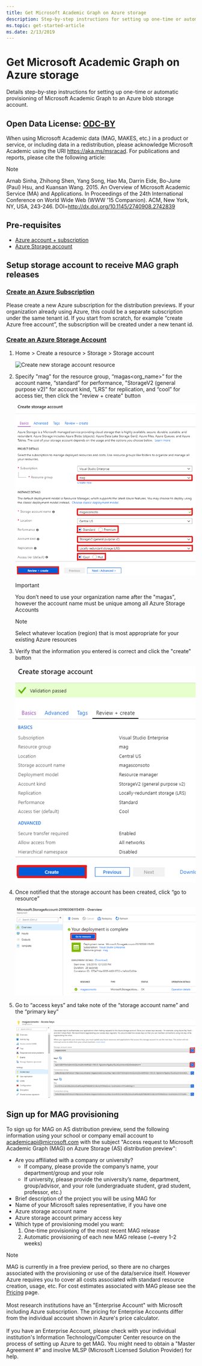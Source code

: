 ```yaml
---
title: Get Microsoft Academic Graph on Azure storage
description: Step-by-step instructions for setting up one-time or automatic provisioning of Microsoft Academic Graph to an Azure blob storage account
ms.topic: get-started-article
ms.date: 2/13/2019
---
```

# Get Microsoft Academic Graph on Azure storage

Details step-by-step instructions for setting up one-time or automatic provisioning of Microsoft Academic Graph to an Azure blob storage account.

## Open Data License: [ODC-BY](https://opendatacommons.org/licenses/by/1.0/)

When using Microsoft Academic data (MAG, MAKES, etc.) in a product or service, or including data in a redistribution, please acknowledge Microsoft Academic using the URI https://aka.ms/msracad. For publications and reports, please cite the following article:

> [!NOTE]
> Arnab Sinha, Zhihong Shen, Yang Song, Hao Ma, Darrin Eide, Bo-June (Paul) Hsu, and Kuansan Wang. 2015. An Overview of Microsoft Academic Service (MA) and Applications. In Proceedings of the 24th International Conference on World Wide Web (WWW '15 Companion). ACM, New York, NY, USA, 243-246. DOI=http://dx.doi.org/10.1145/2740908.2742839

## Pre-requisites

- [Azure account + subscription](https://azure.microsoft.com/en-us/get-started)
- [Azure Storage account](https://docs.microsoft.com/en-us/azure/storage/)

## Setup storage account to receive MAG graph releases

### [Create an Azure Subscription](https://azure.microsoft.com/en-us/get-started)

Please create a new Azure subscription for the distribution previews. If your organization already using Azure, this could be a separate subscription under the same tenant id. If you start from scratch, for example “create Azure free account”, the subscription will be created under a new tenant id.

### [Create an Azure Storage Account](https://docs.microsoft.com/en-us/azure/storage/common/storage-quickstart-create-account?tabs=portal)

1. Home > Create a resource > Storage > Storage account

    ![Create new storage account resource](media/create-storage-account-select.png "Create new storage account resource")

1. Specify "mag" for the resource group, “magas<org_name>” for the account name, “standard” for performance, "StorageV2 (general purpose v2)" for account kind, “LRS” for replication, and “cool” for access tier, then click the "review + create" button

    ![Enter details for new storage account resource](media/create-storage-account-details.png "Enter details for new storage account resource")

    > [!IMPORTANT]
    > You don’t need to use your organization name after the "magas", however the account name must be unique among all Azure Storage Accounts

    > [!NOTE]
    > Select whatever location (region) that is most appropriate for your existing Azure resources

1. Verify that the information you entered is correct and click the "create" button

    ![Submit new storage account resource for creation](media/create-storage-account-submit.png "Submit new storage account resource for creation")

1. Once notified that the storage account has been created, click “go to resource”

    ![Navigate to the new storage account resource](media/create-storage-account-go-to-resource.png "Navigate to the new storage account resource")

1. Go to “access keys” and take note of the “storage account name” and the “primary key”

    ![Save new storage account resource name and access keys for later](media/create-storage-account-access-keys.png "Save new storage account resource name and access keys for later")

## Sign up for MAG provisioning

To sign up for MAG on AS distribution preview, send the following information using your school or company email account to <a href="mailto:academicapi@microsoft.com?subject=Access request to Microsoft Academic Graph (MAG) on Azure Storage (AS) distribution preview">academicapi@microsoft.com</a> with the subject "Access request to Microsoft Academic Graph (MAG) on Azure Storage (AS) distribution preview":

- Are you affiliated with a company or university?
  - If company, please provide the company’s name, your department/group and your role
  - If university, please provide the university’s name, department, group/advisor, and your role (undergraduate student, grad student, professor, etc.)
- Brief description of the project you will be using MAG for
- Name of your Microsoft sales representative, if you have one
- Azure storage account name
- Azure storage account primary access key
- Which type of provisioning model you want:
  1. One-time provisioning of the most recent MAG release
  1. Automatic provisioning of each new MAG release (~every 1-2 weeks)

> [!NOTE]
> MAG is currently in a free preview period, so there are no charges associated with the provisioning or use of the data/service itself. However Azure requires you to cover all costs associated with standard resource creation, usage, etc. For cost estimates associated with MAG please see the [Pricing](resources-pricing.md) page. <br/><br/>Most research institutions have an "Enterprise Account" with Microsoft including Azure subscription. The pricing for Enterprise Accounts differ from the individual account shown in Azure's price calculator. <br/><br/>If you have an Enterprise Account, please check with your individual institution's Information Technology/Computer Center resource on the process of setting up Azure to get MAG. You might need to obtain a "Master Agreement #" and involve MLSP (Microsoft Licensed Solution Provider) for help.
